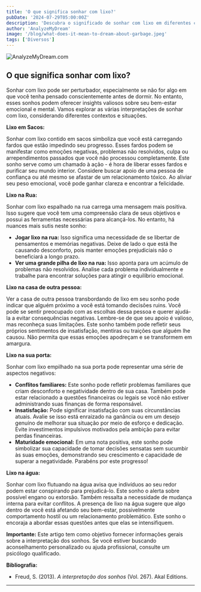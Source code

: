 ```yaml
---
title: 'O que significa sonhar com lixo?'
pubDate: '2024-07-29T05:00:00Z'
description: 'Descubra o significado de sonhar com lixo em diferentes contextos e o que seu subconsciente pode estar tentando lhe comunicar.'
author: 'AnalyzeMyDream'
image: '/blog/what-does-it-mean-to-dream-about-garbage.jpeg'
tags: ['Diversos']
---
```


![AnalyzeMyDream.com](/blog/what-does-it-mean-to-dream-about-garbage.jpeg)

## O que significa sonhar com lixo?

Sonhar com lixo pode ser perturbador, especialmente se não for algo em que você tenha pensado conscientemente antes de dormir. No entanto, esses sonhos podem oferecer insights valiosos sobre seu bem-estar emocional e mental. Vamos explorar as várias interpretações de sonhar com lixo, considerando diferentes contextos e situações.

**Lixo em Sacos:**

Sonhar com lixo contido em sacos simboliza que você está carregando fardos que estão impedindo seu progresso. Esses fardos podem se manifestar como emoções negativas, problemas não resolvidos, culpa ou arrependimentos passados ​​que você não processou completamente. Este sonho serve como um chamado à ação - é hora de liberar esses fardos e purificar seu mundo interior. Considere buscar apoio de uma pessoa de confiança ou até mesmo se afastar de um relacionamento tóxico. Ao aliviar seu peso emocional, você pode ganhar clareza e encontrar a felicidade.

**Lixo na Rua:**

Sonhar com lixo espalhado na rua carrega uma mensagem mais positiva. Isso sugere que você tem uma compreensão clara de seus objetivos e possui as ferramentas necessárias para alcançá-los. No entanto, há nuances mais sutis neste sonho:

- **Jogar lixo na rua:** Isso significa uma necessidade de se libertar de pensamentos e memórias negativas. Deixe de lado o que está lhe causando desconforto, pois manter emoções prejudiciais não o beneficiará a longo prazo.
- **Ver uma grande pilha de lixo na rua:** Isso aponta para um acúmulo de problemas não resolvidos. Analise cada problema individualmente e trabalhe para encontrar soluções para atingir o equilíbrio emocional.

**Lixo na casa de outra pessoa:**

Ver a casa de outra pessoa transbordando de lixo em seu sonho pode indicar que alguém próximo a você está tomando decisões ruins. Você pode se sentir preocupado com as escolhas dessa pessoa e querer ajudá-la a evitar consequências negativas. Lembre-se de que seu apoio é valioso, mas reconheça suas limitações. Este sonho também pode refletir seus próprios sentimentos de insatisfação, mentiras ou traições que alguém lhe causou. Não permita que essas emoções apodreçam e se transformem em amargura.

**Lixo na sua porta:**

Sonhar com lixo empilhado na sua porta pode representar uma série de aspectos negativos:

- **Conflitos familiares:** Este sonho pode refletir problemas familiares que criam desconforto e negatividade dentro de sua casa. Também pode estar relacionado a questões financeiras ou legais se você não estiver administrando suas finanças de forma responsável.
- **Insatisfação:** Pode significar insatisfação com suas circunstâncias atuais. Avalie se isso está enraizado na ganância ou em um desejo genuíno de melhorar sua situação por meio de esforço e dedicação. Evite investimentos impulsivos motivados pela ambição para evitar perdas financeiras.
- **Maturidade emocional:** Em uma nota positiva, este sonho pode simbolizar sua capacidade de tomar decisões sensatas sem sucumbir às suas emoções, demonstrando seu crescimento e capacidade de superar a negatividade. Parabéns por este progresso!

**Lixo na água:**

Sonhar com lixo flutuando na água avisa que indivíduos ao seu redor podem estar conspirando para prejudicá-lo. Este sonho o alerta sobre possível engano ou extorsão. Também ressalta a necessidade de mudança interna para evitar conflitos. A presença de lixo na água sugere que algo dentro de você está afetando seu bem-estar, possivelmente comportamento hostil ou um relacionamento problemático. Este sonho o encoraja a abordar essas questões antes que elas se intensifiquem.

**Importante:** Este artigo tem como objetivo fornecer informações gerais sobre a interpretação dos sonhos. Se você estiver buscando aconselhamento personalizado ou ajuda profissional, consulte um psicólogo qualificado. 

**Bibliografia:**

* Freud, S. (2013). *A interpretação dos sonhos* (Vol. 267). Akal Editions.

---

